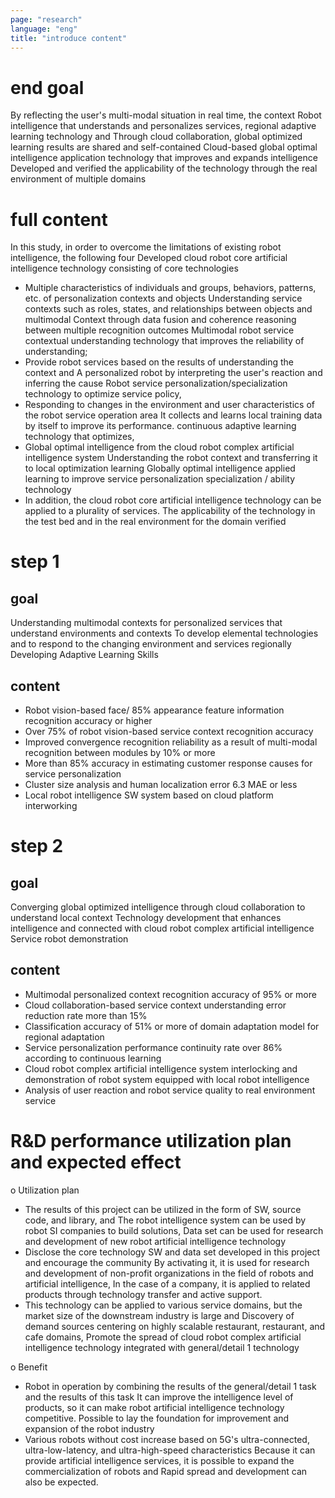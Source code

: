 ```yaml
---
page: "research"
language: "eng"
title: "introduce content"
---
```


# end goal

By reflecting the user's multi-modal situation in real time, the context
Robot intelligence that understands and personalizes services, regional adaptive learning technology and
Through cloud collaboration, global optimized learning results are shared and self-contained
Cloud-based global optimal intelligence application technology that improves and expands intelligence
Developed and verified the applicability of the technology through the real environment of multiple domains

# full content

In this study, in order to overcome the limitations of existing robot intelligence, the following four
Developed cloud robot core artificial intelligence technology consisting of core technologies

- Multiple characteristics of individuals and groups, behaviors, patterns, etc. of personalization contexts and objects
  Understanding service contexts such as roles, states, and relationships between objects and multimodal
  Context through data fusion and coherence reasoning between multiple recognition outcomes
  Multimodal robot service contextual understanding technology that improves the reliability of understanding;
- Provide robot services based on the results of understanding the context and
  A personalized robot by interpreting the user's reaction and inferring the cause
  Robot service personalization/specialization technology to optimize service policy,
- Responding to changes in the environment and user characteristics of the robot service operation area
  It collects and learns local training data by itself to improve its performance.
  continuous adaptive learning technology that optimizes,
- Global optimal intelligence from the cloud robot complex artificial intelligence system
  Understanding the robot context and transferring it to local optimization learning
  Globally optimal intelligence applied learning to improve service personalization specialization / ability
  technology
- In addition, the cloud robot core artificial intelligence technology can be applied to a plurality of services.
  The applicability of the technology in the test bed and in the real environment for the domain
  verified

# step 1

## goal

Understanding multimodal contexts for personalized services that understand environments and contexts
To develop elemental technologies and to respond to the changing environment and services regionally
Developing Adaptive Learning Skills

## content

- Robot vision-based face/ 85% appearance feature information recognition accuracy or higher
- Over 75% of robot vision-based service context recognition accuracy
- Improved convergence recognition reliability as a result of multi-modal recognition between modules by 10% or more
- More than 85% accuracy in estimating customer response causes for service personalization
- Cluster size analysis and human localization error 6.3 MAE or less
- Local robot intelligence SW system based on cloud platform interworking

# step 2

## goal

Converging global optimized intelligence through cloud collaboration to understand local context
Technology development that enhances intelligence and connected with cloud robot complex artificial intelligence
Service robot demonstration

## content

- Multimodal personalized context recognition accuracy of 95% or more
- Cloud collaboration-based service context understanding error reduction rate more than 15%
- Classification accuracy of 51% or more of domain adaptation model for regional adaptation
- Service personalization performance continuity rate over 86% according to continuous learning
- Cloud robot complex artificial intelligence system interlocking and demonstration of robot system equipped with local robot intelligence
- Analysis of user reaction and robot service quality to real environment service

# R&D performance utilization plan and expected effect

o Utilization plan

- The results of this project can be utilized in the form of SW, source code, and library, and
  The robot intelligence system can be used by robot SI companies to build solutions,
  Data set can be used for research and development of new robot artificial intelligence technology
- Disclose the core technology SW and data set developed in this project and encourage the community
  By activating it, it is used for research and development of non-profit organizations in the field of robots and artificial intelligence,
  In the case of a company, it is applied to related products through technology transfer and active support.
- This technology can be applied to various service domains, but the market size of the downstream industry is large and
  Discovery of demand sources centering on highly scalable restaurant, restaurant, and cafe domains,
  Promote the spread of cloud robot complex artificial intelligence technology integrated with general/detail 1 technology

o Benefit

- Robot in operation by combining the results of the general/detail 1 task and the results of this task
  It can improve the intelligence level of products, so it can make robot artificial intelligence technology competitive.
  Possible to lay the foundation for improvement and expansion of the robot industry
- Various robots without cost increase based on 5G's ultra-connected, ultra-low-latency, and ultra-high-speed characteristics
  Because it can provide artificial intelligence services, it is possible to expand the commercialization of robots and
  Rapid spread and development can also be expected.

